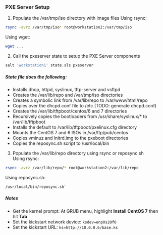 
### PXE Server Setup

1. Populate the /var/tmp/iso directory with image files
Using rsync:
 ```bash
rsync -avrz /var/tmp/iso* root@workstation2:/var/tmp/iso
```
Using wget:
 ```bash
 wget ...
 ```
 
2. Call the pxeserver state to setup the PXE Server components
 ```bash
salt 'workstation1' state.sls pxeserver
```
##### State file does the following:
- Installs dhcp, httpd, syslinux, tftp-server and vsftpd
- Creates the /var/lib/repo and /var/tmp/iso directories
- Creates a symbolic link from /var/lib/repo to /var/www/html/repo
- Copies over the dhcpd.conf file to /etc (TODO: generate dhcpd.conf)
- Creates the /var/lib/tftpboot/centos/6 and 7 directories
- Recursively copies the bootloaders from /usr/share/syslinux/* to /var/lib/tftpboot
- Installs the default to /var/lib/tftpboot/pxelinux.cfg directory
- Mounts the CentOS 7 and 6 ISOs in /var/ftp/pub/centos
- Copies vminuz and initrd.img to the pxeboot directories
- Copies the reposync.sh script to /usr/local/bin

3. Populate the /var/lib/repo directory using rsync or reposync.sh  
Using rsync: 
 ```bash
rsync -avrz /var/lib/repo/* root@workstation2:/var/lib/repo
```
Using reposync.sh: 
 ```bash
/usr/local/bin/reposync.sh`
```

##### Notes

- Get the kernel prompt: At GRUB menu, highlight **Install CentOS 7** then hit **Tab**
- Set the kickstart network device: `ksdev=enp0s20f0`
- Set the kickstart URL: `ks=http://10.0.0.6/base.ks` 
 
